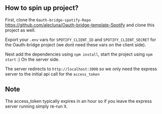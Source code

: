 ## How to spin up project?

First, clone the `Oauth-bridge-spotify-Repo` https://github.com/alecluna/Oauth-bridge-template-Spotify and clone this project as well.

Export your `.env` vars for `SPOTIFY_CLIENT_ID` and `SPOTIFY_CLIENT_SECRET` for the Oauth-bridge project (we dont need these vars on the client side).

Next add the dependencies using `npm install`, start the project using `npm start` :)
On the server side.

The server redirects to `http://localhost:3000` so we only need the express server to the initial api call for the `access_token`

## Note 
The access_token typically expires in an hour so if you leave the express server running simply re-run it.
